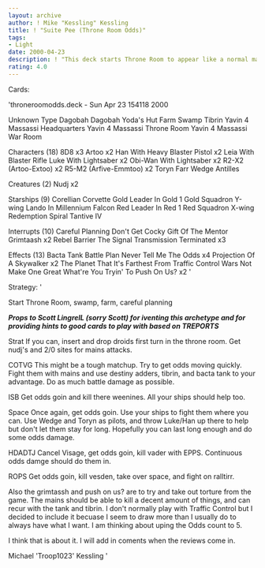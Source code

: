 ```yaml
---
layout: archive
author: ! Mike "Kessling" Kessling
title: ! "Suite Pee (Throne Room Odds)"
tags:
- Light
date: 2000-04-23
description: ! "This deck starts Throne Room to appear like a normal mains deck. It actually isn't...It's gasp Odds"
rating: 4.0
---
```

Cards: 

'throneroomodds.deck - Sun Apr 23 154118 2000


Unknown Type
Dagobah
Dagobah Yoda's Hut
Farm
Swamp
Tibrin
Yavin 4 Massassi Headquarters
Yavin 4 Massassi Throne Room
Yavin 4 Massassi War Room

Characters (18)
8D8  x3
Artoo  x2
Han With Heavy Blaster Pistol  x2
Leia With Blaster Rifle
Luke With Lightsaber  x2
Obi-Wan With Lightsaber  x2
R2-X2 (Artoo-Extoo)  x2
R5-M2 (Arfive-Emmtoo)  x2
Toryn Farr
Wedge Antilles

Creatures (2)
Nudj  x2

Starships (9)
Corellian Corvette
Gold Leader In Gold 1
Gold Squadron Y-wing
Lando In Millennium Falcon
Red Leader In Red 1
Red Squadron X-wing
Redemption
Spiral
Tantive IV

Interrupts (10)
Careful Planning
Don't Get Cocky
Gift Of The Mentor
Grimtaash  x2
Rebel Barrier
The Signal
Transmission Terminated  x3

Effects (13)
Bacta Tank
Battle Plan
Never Tell Me The Odds	x4
Projection Of A Skywalker  x2
The Planet That It's Farthest From
Traffic Control
Wars Not Make One Great
What're You Tryin' To Push On Us?  x2
'

Strategy: '

Start Throne Room, swamp, farm, careful planning

*******Props to Scott LingrelL (sorry Scott) for iventing this archetype and for providing hints to good cards to play with based on TREPORTS*******


Strat If you can, insert and drop droids first turn in the throne room. Get nudj's and 2/0 sites for mains attacks.

COTVG This might be a tough matchup. Try to get odds moving quickly. Fight them with mains and use destiny adders, tibrin, and bacta tank to your advantage. Do as much battle damage as possible.

ISB Get odds goin and kill there weenines. All your ships should help too.

Space Once again, get odds goin. Use your ships to fight them where you can. Use Wedge and Toryn as pilots, and throw Luke/Han up there to help but don't let them stay for long. Hopefully you can last long enough and do some odds damage.

HDADTJ Cancel Visage, get odds goin, kill vader with EPPS. Continuous odds damge should do them in.

ROPS Get odds goin, kill vesden, take over space, and fight on ralltirr.

Also the grimtassh and push on us? are to try and take out torture from the game. The mains should be able to kill a decent amount of things, and can recur with the tank and tibrin. I don't normally play with Traffic Control but I decided to include it becuase I seem to draw more than I usually do to always have what I want. I am thinking about uping the Odds count to 5.

I think that is about it. I will add in coments when the reviews come in.


Michael 'Troop1023' Kessling	  '